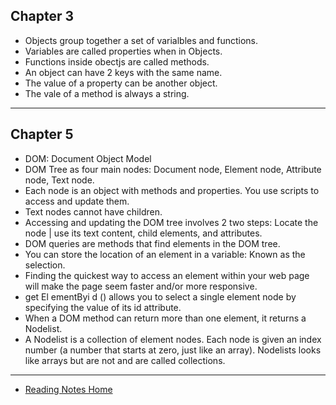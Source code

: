 ## Chapter 3

- Objects group together a set of varialbles and functions.
- Variables are called properties when in Objects.
- Functions inside obectjs are called methods.
- An object can have 2 keys with the same name.
- The value of a property can be another object.
- The vale of a method is always a string.

---

## Chapter 5

- DOM: Document Object Model 
- DOM Tree as four main nodes: Document node, Element node, Attribute node, Text node.
- Each node is an object with methods and properties. You use scripts to access and update them.
- Text nodes cannot have children.
- Accessing and updating the DOM tree involves 2 two steps: Locate the node | use its text content, child elements, and attributes.
- DOM queries are methods that find elements in the DOM tree.
- You can store the location of an element in a variable: Known as the selection. 
- Finding the quickest way to access an element within your web page will make the page seem faster and/or more responsive. 
- get El ementByi d () allows you to select a single element node by specifying the value of its id attribute. 
- When a DOM method can return more than one element, it returns a Nodelist.
- A Nodelist is a collection of element nodes. Each node is given an index number (a number that starts at zero, just like an array). Nodelists looks like arrays but are not and are called collections.

---

- [Reading Notes Home](https://vektur.github.io/reading-notes/)